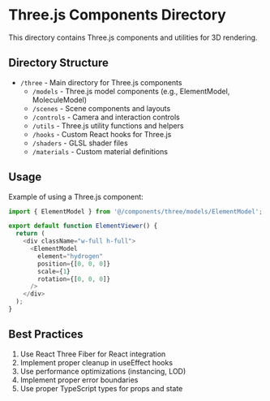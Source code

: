 # Three.js Components Directory

This directory contains Three.js components and utilities for 3D rendering.

## Directory Structure

- `/three` - Main directory for Three.js components
  - `/models` - Three.js model components (e.g., ElementModel, MoleculeModel)
  - `/scenes` - Scene components and layouts
  - `/controls` - Camera and interaction controls
  - `/utils` - Three.js utility functions and helpers
  - `/hooks` - Custom React hooks for Three.js
  - `/shaders` - GLSL shader files
  - `/materials` - Custom material definitions

## Usage

Example of using a Three.js component:

```typescript
import { ElementModel } from '@/components/three/models/ElementModel';

export default function ElementViewer() {
  return (
    <div className="w-full h-full">
      <ElementModel 
        element="hydrogen"
        position={[0, 0, 0]}
        scale={1}
        rotation={[0, 0, 0]}
      />
    </div>
  );
}
```

## Best Practices

1. Use React Three Fiber for React integration
2. Implement proper cleanup in useEffect hooks
3. Use performance optimizations (instancing, LOD)
4. Implement proper error boundaries
5. Use proper TypeScript types for props and state 